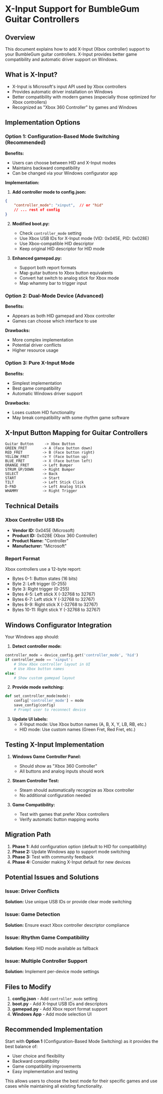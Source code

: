 # X-Input Support for BumbleGum Guitar Controllers

## Overview
This document explains how to add X-Input (Xbox controller) support to your BumbleGum guitar controllers. X-Input provides better game compatibility and automatic driver support on Windows.

## What is X-Input?
- X-Input is Microsoft's input API used by Xbox controllers
- Provides automatic driver installation on Windows
- Better compatibility with modern games (especially those optimized for Xbox controllers)
- Recognized as "Xbox 360 Controller" by games and Windows

## Implementation Options

### Option 1: Configuration-Based Mode Switching (Recommended)

**Benefits:**
- Users can choose between HID and X-Input modes
- Maintains backward compatibility
- Can be changed via your Windows configurator app

**Implementation:**

1. **Add controller mode to config.json:**
```json
{
    "controller_mode": "xinput",  // or "hid"
    // ... rest of config
}
```

2. **Modified boot.py:**
   - Check `controller_mode` setting
   - Use Xbox USB IDs for X-Input mode (VID: 0x045E, PID: 0x028E)
   - Use Xbox-compatible HID descriptor
   - Keep original HID descriptor for HID mode

3. **Enhanced gamepad.py:**
   - Support both report formats
   - Map guitar buttons to Xbox button equivalents
   - Convert hat switch to analog stick for Xbox mode
   - Map whammy bar to trigger input

### Option 2: Dual-Mode Device (Advanced)

**Benefits:**
- Appears as both HID gamepad and Xbox controller
- Games can choose which interface to use

**Drawbacks:**
- More complex implementation
- Potential driver conflicts
- Higher resource usage

### Option 3: Pure X-Input Mode

**Benefits:**
- Simplest implementation
- Best game compatibility
- Automatic Windows driver support

**Drawbacks:**
- Loses custom HID functionality
- May break compatibility with some rhythm game software

## X-Input Button Mapping for Guitar Controllers

```
Guitar Button     -> Xbox Button
GREEN_FRET       -> A (Face button down)
RED_FRET         -> B (Face button right)  
YELLOW_FRET      -> Y (Face button up)
BLUE_FRET        -> X (Face button left)
ORANGE_FRET      -> Left Bumper
STRUM_UP/DOWN    -> Right Bumper
SELECT           -> Back
START            -> Start
TILT             -> Left Stick Click
D-PAD            -> Left Analog Stick
WHAMMY           -> Right Trigger
```

## Technical Details

### Xbox Controller USB IDs
- **Vendor ID:** 0x045E (Microsoft)
- **Product ID:** 0x028E (Xbox 360 Controller)
- **Product Name:** "Controller"
- **Manufacturer:** "Microsoft"

### Report Format
Xbox controllers use a 12-byte report:
- Bytes 0-1: Button states (16 bits)
- Byte 2: Left trigger (0-255)
- Byte 3: Right trigger (0-255)  
- Bytes 4-5: Left stick X (-32768 to 32767)
- Bytes 6-7: Left stick Y (-32768 to 32767)
- Bytes 8-9: Right stick X (-32768 to 32767)
- Bytes 10-11: Right stick Y (-32768 to 32767)

## Windows Configurator Integration

Your Windows app should:

1. **Detect controller mode:**
```python
controller_mode = device_config.get('controller_mode', 'hid')
if controller_mode == 'xinput':
    # Show Xbox controller layout in UI
    # Use Xbox button names
else:
    # Show custom gamepad layout
```

2. **Provide mode switching:**
```python
def set_controller_mode(mode):
    config['controller_mode'] = mode
    save_config(config)
    # Prompt user to reconnect device
```

3. **Update UI labels:**
   - X-Input mode: Use Xbox button names (A, B, X, Y, LB, RB, etc.)
   - HID mode: Use custom names (Green Fret, Red Fret, etc.)

## Testing X-Input Implementation

1. **Windows Game Controller Panel:**
   - Should show as "Xbox 360 Controller"
   - All buttons and analog inputs should work

2. **Steam Controller Test:**
   - Steam should automatically recognize as Xbox controller
   - No additional configuration needed

3. **Game Compatibility:**
   - Test with games that prefer Xbox controllers
   - Verify automatic button mapping works

## Migration Path

1. **Phase 1:** Add configuration option (default to HID for compatibility)
2. **Phase 2:** Update Windows app to support mode switching
3. **Phase 3:** Test with community feedback
4. **Phase 4:** Consider making X-Input default for new devices

## Potential Issues and Solutions

### Issue: Driver Conflicts
**Solution:** Use unique USB IDs or provide clear mode switching

### Issue: Game Detection
**Solution:** Ensure exact Xbox controller descriptor compliance

### Issue: Rhythm Game Compatibility  
**Solution:** Keep HID mode available as fallback

### Issue: Multiple Controller Support
**Solution:** Implement per-device mode settings

## Files to Modify

1. **config.json** - Add `controller_mode` setting
2. **boot.py** - Add X-Input USB IDs and descriptors  
3. **gamepad.py** - Add Xbox report format support
4. **Windows App** - Add mode selection UI

## Recommended Implementation

Start with **Option 1** (Configuration-Based Mode Switching) as it provides the best balance of:
- User choice and flexibility
- Backward compatibility  
- Game compatibility improvements
- Easy implementation and testing

This allows users to choose the best mode for their specific games and use cases while maintaining all existing functionality.
